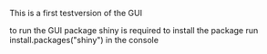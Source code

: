 This is a first testversion of the GUI

to run the GUI package shiny is required
to install the package run install.packages("shiny") in the console
